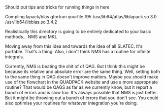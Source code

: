 Should put tips and tricks for running things in here

Compling lapack/blas
gfortran yourfile.f95 /usr/lib64/atlas/liblapack.so.3.0 /usr/lib64/libblas.so.3.4.2 

Realistically this directory is going to be entirely dedicated to your basic methods... NMS and MKL

Moving away from this idea and towards the idea of all SLATEC.
It's portable. That's a thing.
Also, i don't think NMS has a routine for infinite integrals.

Currently, NMS is beating the shit of of QAG. 
But I think this might be because its relative and absolute error are the same thing.
Well, setting both to the same thing in QAG doesn't improve matters.
Maybe you should make use of the flowchart in the QUADPACK website and use a more appropriate routine?
That would be QAGS as far as we currently know, but it report a bunch of errors and is slow too.
It's always possible that NMS is just better. But it might be throwing out a bunch of errors that you don't see. 
You could also optimise your routines for whatever integration you're doing. 

